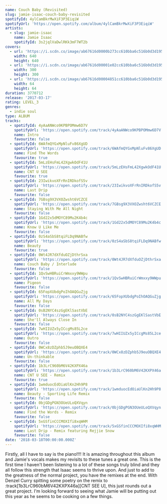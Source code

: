 ```yaml
---
name: Couch Baby (Revisited)
slug: jamie-isaac-couch-baby-revisited
spotifyId: 4ylCamBkrMwXiF3P3EiqiW
spotifyUrl: 'https://open.spotify.com/album/4ylCamBkrMwXiF3P3EiqiW'
artists:
  - slug: jamie-isaac
    name: Jamie Isaac
    spotifyId: 3s2jqlVaDwlRKk3mF7WT2b
covers:
  - url: 'https://i.scdn.co/image/ab67616d0000b273cc610bba6c516b0d3d1957ae'
    width: 640
    height: 640
  - url: 'https://i.scdn.co/image/ab67616d00001e02cc610bba6c516b0d3d1957ae'
    width: 300
    height: 300
  - url: 'https://i.scdn.co/image/ab67616d00004851cc610bba6c516b0d3d1957ae'
    width: 64
    height: 64
duration: 3770712
release: '2017-03-17'
rating: LEVEL_3
genres:
  - indie soul
type: ALBUM
tracks:
  - spotifyId: 4yAaANWco9KPBPOMmw6D7V
    spotifyUrl: 'https://open.spotify.com/track/4yAaANWco9KPBPOMmw6D7V'
    name: Intro
    favourite: false
  - spotifyId: 6WAfmQYGxMpNluFv86XgUD
    spotifyUrl: 'https://open.spotify.com/track/6WAfmQYGxMpNluFv86XgUD'
    name: Find The Words
    favourite: true
  - spotifyId: 5mLzEHsFmL42XgwkOdF41U
    spotifyUrl: 'https://open.spotify.com/track/5mLzEHsFmL42XgwkOdF41U'
    name: CNT U SEE
    favourite: true
  - spotifyId: 23IwikvoXFrRnIRDkofS5v
    spotifyUrl: 'https://open.spotify.com/track/23IwikvoXFrRnIRDkofS5v'
    name: Last Drip
    favourite: false
  - spotifyId: 7GBsg9X3VXOZwsht6VCZCE
    spotifyUrl: 'https://open.spotify.com/track/7GBsg9X3VXOZwsht6VCZCE'
    name: Staying With Me All Night
    favourite: false
  - spotifyId: 1Gd22x5dMOYC89Mu2K4b4c
    spotifyUrl: 'https://open.spotify.com/track/1Gd22x5dMOYC89Mu2K4b4c'
    name: Know U Like Me
    favourite: false
  - spotifyId: 0zS4aSbS8tqiFLDq9NABfw
    spotifyUrl: 'https://open.spotify.com/track/0zS4aSbS8tqiFLDq9NABfw'
    name: Beauty
    favourite: true
  - spotifyId: 0Wt4JR7dXfduOZjDthrSxa
    spotifyUrl: 'https://open.spotify.com/track/0Wt4JR7dXfduOZjDthrSxa'
    name: Couch Baby / Interlude
    favourite: false
  - spotifyId: 1QvSwHBRuiCrWmxxy9WWpu
    spotifyUrl: 'https://open.spotify.com/track/1QvSwHBRuiCrWmxxy9WWpu'
    name: Pigeon
    favourite: false
  - spotifyId: 65FopXUbdgPoIhOAQGuZjg
    spotifyUrl: 'https://open.spotify.com/track/65FopXUbdgPoIhOAQGuZjg'
    name: All My Days
    favourite: false
  - spotifyId: 0sB2NYC4szGgEKlSastVbE
    spotifyUrl: 'https://open.spotify.com/track/0sB2NYC4szGgEKlSastVbE'
    name: She'll Always Close In
    favourite: false
  - spotifyId: 7wHIIUZx5yICcgMs85L2ce
    spotifyUrl: 'https://open.spotify.com/track/7wHIIUZx5yICcgMs85L2ce'
    name: Outro
    favourite: false
  - spotifyId: 0WCx8zDZphb5J9euOBQXE4
    spotifyUrl: 'https://open.spotify.com/track/0WCx8zDZphb5J9euOBQXE4'
    name: Un-thinkable
    favourite: false
  - spotifyId: 1b3LrC960bM6V42KXPX46a
    spotifyUrl: 'https://open.spotify.com/track/1b3LrC960bM6V42KXPX46a'
    name: CNT U SEE - Remix
    favourite: true
  - spotifyId: 1wmduocEdOiaUlKn2Hh9P8
    spotifyUrl: 'https://open.spotify.com/track/1wmduocEdOiaUlKn2Hh9P8'
    name: Beauty - Sporting Life Remix
    favourite: false
  - spotifyId: 0bjGDgPGN3OUeULoQXVqyn
    spotifyUrl: 'https://open.spotify.com/track/0bjGDgPGN3OUeULoQXVqyn'
    name: Find the Words - Remix
    favourite: false
  - spotifyId: 5xGSfinCCCMOXIfi8xqWHM
    spotifyUrl: 'https://open.spotify.com/track/5xGSfinCCCMOXIfi8xqWHM'
    name: Last Drip - Remix featuring Rejjie Snow
    favourite: false
date: '2018-03-18T00:00:00.000Z'
---
```

Firstly, all I have to say is the piano!!!! It is amazing throughout this album and Jamie's
vocals makes my revisits to these tunes a great one. This is the first time I haven't been
listening to a lot of these songs truly blind and they all follow this strength that Isaac
seems to thrive upon. And just to add to the greatness of the normal project, you have the
remixes at the end. With Denzel Curry spitting some poetry on the remix to :track[1b3LrC960bM6V42KXPX46a][CNT SEE U],
this just rounds out a great project. I'm looking forward to seeing what Jamie will be putting
out this year as he seems to be cooking on a few things.
